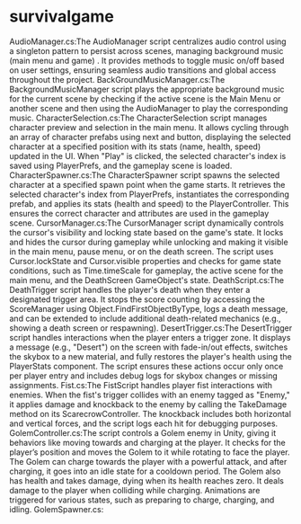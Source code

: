 # survivalgame
AudioManager.cs:The AudioManager script centralizes audio control using a singleton pattern to persist across scenes, managing background music (main menu and game) . It provides methods to toggle music on/off based on user settings, ensuring seamless audio transitions and global access throughout the project.
BackGroundMusicManager.cs:The BackgroundMusicManager script plays the appropriate background music for the current scene by checking if the active scene is the Main Menu or another scene and then using the AudioManager to play the corresponding music.
CharacterSelection.cs:The CharacterSelection script manages character preview and selection in the main menu. It allows cycling through an array of character prefabs using next and button, displaying the selected character at a specified position with its stats (name, health, speed) updated in the UI. When "Play" is clicked, the selected character's index is saved using PlayerPrefs, and the gameplay scene is loaded.
CharacterSpawner.cs:The CharacterSpawner script spawns the selected character at a specified spawn point when the game starts. It retrieves the selected character's index from PlayerPrefs, instantiates the corresponding prefab, and applies its stats (health and speed) to the PlayerController. This ensures the correct character and attributes are used in the gameplay scene.
CursorManager.cs:The CursorManager script dynamically controls the cursor's visibility and locking state based on the game's state. It locks and hides the cursor during gameplay while unlocking and making it visible in the main menu, pause menu, or on the death screen. The script uses Cursor.lockState and Cursor.visible properties and checks for game state conditions, such as Time.timeScale for gameplay, the active scene for the main menu, and the DeathScreen GameObject's state.
DeathScript.cs:The DeathTrigger script handles the player's death when they enter a designated trigger area. It stops the score counting by accessing the ScoreManager using Object.FindFirstObjectByType, logs a death message, and can be extended to include additional death-related mechanics (e.g., showing a death screen or respawning).
DesertTrigger.cs:The DesertTrigger script handles interactions when the player enters a trigger zone. It displays a message (e.g., "Desert") on the screen with fade-in/out effects, switches the skybox to a new material, and fully restores the player's health using the PlayerStats component. The script ensures these actions occur only once per player entry and includes debug logs for skybox changes or missing assignments.
Fist.cs:The FistScript handles player fist interactions with enemies. When the fist's trigger collides with an enemy tagged as "Enemy," it applies damage and knockback to the enemy by calling the TakeDamage method on its ScarecrowController. The knockback includes both horizontal and vertical forces, and the script logs each hit for debugging purposes.
GolemController.cs:The script controls a Golem enemy in Unity, giving it behaviors like moving towards and charging at the player. It checks for the player’s position and moves the Golem to it while rotating to face the player. The Golem can charge towards the player with a powerful attack, and after charging, it goes into an idle state for a cooldown period. The Golem also has health and takes damage, dying when its health reaches zero. It deals damage to the player when colliding while charging. Animations are triggered for various states, such as preparing to charge, charging, and idling.
GolemSpawner.cs:
